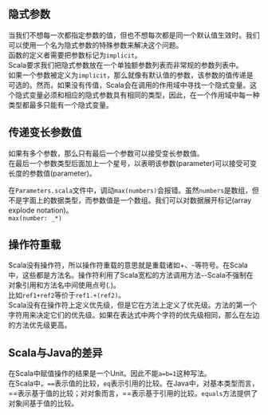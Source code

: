 ## 隐式参数
当我们不想每一次都指定参数的值，但也不想每次都是同一个默认值生效时。我们可以使用一个名为隐式参数的特殊参数来解决这个问题。  
函数的定义者需要把参数标记为`implicit`。  
Scala要求我们把隐式参数放在一个单独额参数列表而非常规的参数列表中。  
如果一个参数被定义为`implicit`，那么就像有默认值的参数，该参数的值传递是可选的。然而，如果没有传值，Scala会在调用的作用域中寻找一个隐式变量。这个隐式变量必须和相应的隐式参数具有相同的类型，因此，在一个作用域中每一种类型都最多只能有一个隐式变量。  

## 传递变长参数值
如果有多个参数，那么只有最后一个参数可以接受变长参数值。  
在最后一个参数类型后面加上一个星号，以表明该参数(parameter)可以接受可变长度的参数值(parameter)。  

在`Parameters.scala`文件中，调动`max(numbers)`会报错。虽然`numbers`是数组，但不是字面上的数据类型，而参数值是一个数组。我们可以对数据展开标记(array explode notation)。  
`max(number: _*)`  

## 操作符重载
Scala没有操作符，所以操作符重载的意思就是重载诸如+、-等符号。在Scala中，这些都是方法名。操作符利用了Scala宽松的方法调用方法--Scala不强制在对象引用和方法名中间使用点号(.)。  
比如`ref1+ref2`等价于`ref1.+(ref2)`。    
Scala没有在操作符上定义优先级，但是它在方法上定义了优先级。方法的第一个字符用来决定它们的优先级。如果在表达式中两个字符的优先级相同，那么在左边的方法优先级更高。  

## Scala与Java的差异
在Scala中赋值操作的结果是一个Unit。因此不能`a=b=1`这种写法。    
在Scala中，`==`表示值的比较，`eq`表示引用的比较。在Java中，对基本类型而言，==表示基于值的比较；对对象而言，==表示基于引用的比较。`equals`方法提供了对象间基于值的比较。  


